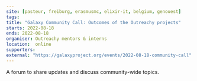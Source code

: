 ```yaml
---
site: [pasteur, freiburg, erasmusmc, elixir-it, belgium, genouest]
tags: 
title: "Galaxy Community Call: Outcomes of the Outreachy projects"
starts: 2022-08-18
ends: 2022-08-18
organiser: Outreachy mentors & interns 
location:  online
supporters: 
external: "https://galaxyproject.org/events/2022-08-18-community-call"
---
```


 A forum to share updates and discuss community-wide topics. 
